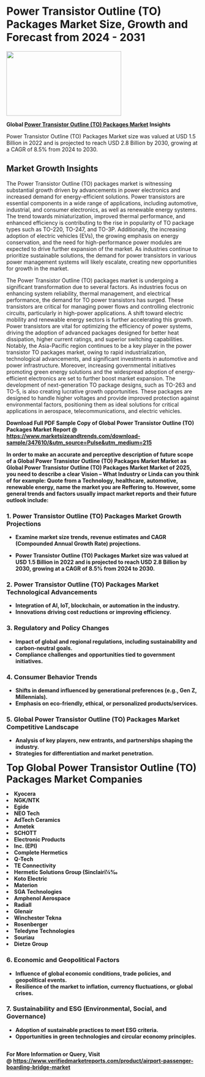 <H1>Power Transistor Outline (TO) Packages Market Size, Growth and Forecast from 2024 - 2031</H1><img class="aligncenter size-medium wp-image-584254" src="https://thirdeyenews.in/wp-content/uploads/2024/09/Global-Market-Research-300x168.jpeg" alt="" width="300" height="168" /><p><strong>Global&nbsp;<a href="https://www.marketsizeandtrends.com/download-sample/347610/&amp;utm_source=Pulse&amp;utm_medium=215">Power Transistor Outline (TO) Packages Market</a> Insights</strong></p><p>Power Transistor Outline (TO) Packages Market size was valued at USD 1.5 Billion in 2022 and is projected to reach USD 2.8 Billion by 2030, growing at a CAGR of 8.5% from 2024 to 2030.</p><p><h2>Market Growth Insights</h2> <p>The Power Transistor Outline (TO) packages market is witnessing substantial growth driven by advancements in power electronics and increased demand for energy-efficient solutions. Power transistors are essential components in a wide range of applications, including automotive, industrial, and consumer electronics, as well as renewable energy systems. The trend towards miniaturization, improved thermal performance, and enhanced efficiency is contributing to the rise in popularity of TO package types such as TO-220, TO-247, and TO-3P. Additionally, the increasing adoption of electric vehicles (EVs), the growing emphasis on energy conservation, and the need for high-performance power modules are expected to drive further expansion of the market. As industries continue to prioritize sustainable solutions, the demand for power transistors in various power management systems will likely escalate, creating new opportunities for growth in the market.</p> <p><strong></strong></p> <p>The Power Transistor Outline (TO) packages market is undergoing a significant transformation due to several factors. As industries focus on enhancing system reliability, thermal management, and electrical performance, the demand for TO power transistors has surged. These transistors are critical for managing power flows and controlling electronic circuits, particularly in high-power applications. A shift toward electric mobility and renewable energy sectors is further accelerating this growth. Power transistors are vital for optimizing the efficiency of power systems, driving the adoption of advanced packages designed for better heat dissipation, higher current ratings, and superior switching capabilities. Notably, the Asia-Pacific region continues to be a key player in the power transistor TO packages market, owing to rapid industrialization, technological advancements, and significant investments in automotive and power infrastructure. Moreover, increasing governmental initiatives promoting green energy solutions and the widespread adoption of energy-efficient electronics are set to further boost market expansion. The development of next-generation TO package designs, such as TO-263 and TO-5, is also creating lucrative growth opportunities. These packages are designed to handle higher voltages and provide improved protection against environmental factors, positioning them as ideal solutions for critical applications in aerospace, telecommunications, and electric vehicles. <p><strong></p><p><span class=""><strong>Download Full PDF Sample Copy of Global Power Transistor Outline (TO) Packages Market Report</strong> @ <a href="https://www.marketsizeandtrends.com/download-sample/347610/&amp;utm_source=Pulse&amp;utm_medium=215" target="_blank">https://www.marketsizeandtrends.com/download-sample/347610/&amp;utm_source=Pulse&amp;utm_medium=215</a></span></p><p>In order to make an accurate and perceptive description of future scope of a Global&nbsp;Power Transistor Outline (TO) Packages Market Market as Global&nbsp;Power Transistor Outline (TO) Packages Market Market of 2025, you need to describe a clear Vision &ndash; What Industry or Linda can you think of for example: Quote from a Technology, healthcare, automotive, renewable energy, name the market you are Reffering to. However, some general trends and factors usually impact market reports and their future outlook include:</p><h3>1.&nbsp;<strong>Power Transistor Outline (TO) Packages Market Growth Projections</strong></h3><ul><li>Examine market size trends, revenue estimates and CAGR (Compounded Annual Growth Rate) projections.</li><li><p>Power Transistor Outline (TO) Packages Market size was valued at USD 1.5 Billion in 2022 and is projected to reach USD 2.8 Billion by 2030, growing at a CAGR of 8.5% from 2024 to 2030.</p></li></ul><h3>2.&nbsp;<strong>Power Transistor Outline (TO) Packages Market Technological Advancements</strong></h3><ul><li>Integration of AI, IoT, blockchain, or automation in the industry.</li><li>Innovations driving cost reductions or improving efficiency.</li></ul><h3>3.&nbsp;<strong>Regulatory and Policy Changes</strong></h3><ul><li>Impact of global and regional regulations, including sustainability and carbon-neutral goals.</li><li>Compliance challenges and opportunities tied to government initiatives.</li></ul><h3>4.&nbsp;<strong>Consumer Behavior Trends</strong></h3><ul><li>Shifts in demand influenced by generational preferences (e.g., Gen Z, Millennials).</li><li>Emphasis on eco-friendly, ethical, or personalized products/services.</li></ul><h3>5.&nbsp;<strong>Global Power Transistor Outline (TO) Packages Market Competitive Landscape</strong></h3><ul><li>Analysis of key players, new entrants, and partnerships shaping the industry.</li><li>Strategies for differentiation and market penetration.</li></ul><p data-pm-slice="1 1 []"><span style="color: inherit; font-family: inherit; font-size: 25px;">Top Global Power Transistor Outline (TO) Packages Market Companies</span></p><div class="" data-test-id=""><p><li>Kyocera</li><li> NGK/NTK</li><li> Egide</li><li> NEO Tech</li><li> AdTech Ceramics</li><li> Ametek</li><li> SCHOTT</li><li> Electronic Products</li><li> Inc. (EPI)</li><li> Complete Hermetics</li><li> Q-Tech</li><li> TE Connectivity</li><li> Hermetic Solutions Group (Sinclairï¼‰</li><li> Koto Electric</li><li> Materion</li><li> SGA Technologies</li><li> Amphenol Aerospace</li><li> Radiall</li><li> Glenair</li><li> Winchester Tekna</li><li> Rosenberger</li><li> Teledyne Technologies</li><li> Souriau</li><li> Dietze Group</li></p></div><h3>6.&nbsp;<strong>Economic and Geopolitical Factors</strong></h3><ul><li>Influence of global economic conditions, trade policies, and geopolitical events.</li><li>Resilience of the market to inflation, currency fluctuations, or global crises.</li></ul><h3>7.&nbsp;<strong>Sustainability and ESG (Environmental, Social, and Governance)</strong></h3><ul><li>Adoption of sustainable practices to meet ESG criteria.</li><li>Opportunities in green technologies and circular economy principles.</li></ul><h2><strong style="font-size: 14px;">For More Information or Query, Visit @&nbsp;</strong><a style="background-color: #ffffff; font-size: 14px;" href="https://www.marketsizeandtrends.com/report/power-transistor-outline-to-packages-market/" target="_blank">https://www.verifiedmarketreports.com/product/airport-passenger-boarding-bridge-market</a></h2>
